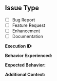 ## Issue Type
- [ ] Bug Report
- [ ] Feature Request  
- [ ] Enhancement
- [ ] Documentation

**Execution ID:** <!-- Please provide the ExecutionID from the tool output -->

**Behavior Experienced:**
<!-- Describe what happened -->

**Expected Behavior:**
<!-- Describe what you expected to happen -->

**Additional Context:**
<!-- Any other relevant information, screenshots, or logs -->
